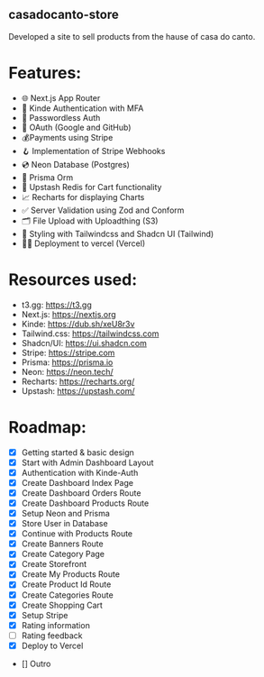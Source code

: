 ## casadocanto-store
Developed a site to sell products from the hause of casa do canto.


# Features: 
- 🌐 Next.js App Router
- 🔐 Kinde Authentication with MFA
- 📧 Passwordless Auth
- 🔑 OAuth (Google and GitHub)
- 💰Payments using Stripe
- 🪝 Implementation of Stripe Webhooks
- 💿 Neon Database (Postgres)
- 💨 Prisma Orm
- 🚀 Upstash Redis for Cart functionality
- 📈 Recharts for displaying Charts
- ✅ Server Validation using Zod and Conform
- 🗂️ File Upload with Uploadthing (S3)
- 🎨 Styling with Tailwindcss and Shadcn UI (Tailwind)
- 😶‍🌫️ Deployment to vercel (Vercel)


# Resources used:
- t3.gg: https://t3.gg
- Next.js: https://nextjs.org
- Kinde: https://dub.sh/xeU8r3v
- Tailwind.css: https://tailwindcss.com
- Shadcn/UI: https://ui.shadcn.com
- Stripe: https://stripe.com
- Prisma: https://prisma.io
- Neon: https://neon.tech/
- Recharts: https://recharts.org/
- Upstash: https://upstash.com/


# Roadmap:
- [x] Getting started & basic design
- [x] Start with Admin Dashboard Layout
- [x] Authentication with Kinde-Auth
- [x] Create Dashboard Index Page
- [x] Create Dashboard Orders Route
- [x] Create Dashboard Products Route
- [x] Setup Neon and Prisma
- [x] Store User in Database
- [x] Continue with Products Route
- [x] Create Banners Route
- [x] Create Category Page
- [x] Create Storefront
- [x] Create My Products Route
- [x] Create Product Id Route
- [x] Create Categories Route
- [x] Create Shopping Cart
- [x] Setup Stripe
- [x] Rating information
- [ ] Rating feedback
- [x] Deploy to Vercel
- [] Outro

